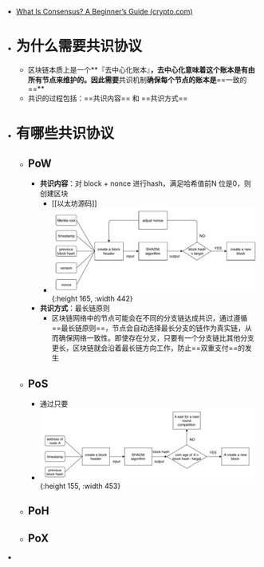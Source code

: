 - [What Is Consensus? A Beginner’s Guide (crypto.com)](https://crypto.com/university/consensus-mechanisms-explained)
- # 为什么需要共识协议
	- 区块链本质上是一个**『去中心化账本』**，去中心化意味着这个账本是有由所有节点来维护的。因此需要**共识机制**确保每个节点的账本是**==一致的==**
	- 共识的过程包括：==共识内容== 和 ==共识方式==
- # 有哪些共识协议
	- ## PoW
		- **共识内容**：对 block + nonce 进行hash，满足哈希值前N 位是0，则创建区块
			- [[以太坊源码]]
			- ![image.png](../assets/image_1710173401330_0.png){:height 165, :width 442}
		- **共识方式**：最长链原则
			- 区块链网络中的节点可能会在不同的分支链达成共识，通过遵循==最长链原则==，节点会自动选择最长分支的链作为真实链，从而确保网络一致性。即使存在分叉，只要有一个分支链比其他分支更长，区块链就会沿着最长链方向工作，防止==双重支付==的发生
	- ## PoS
		- 通过只要
		- ![image.png](../assets/image_1710174352440_0.png){:height 155, :width 453}
	- ## PoH
	- ## PoX
-